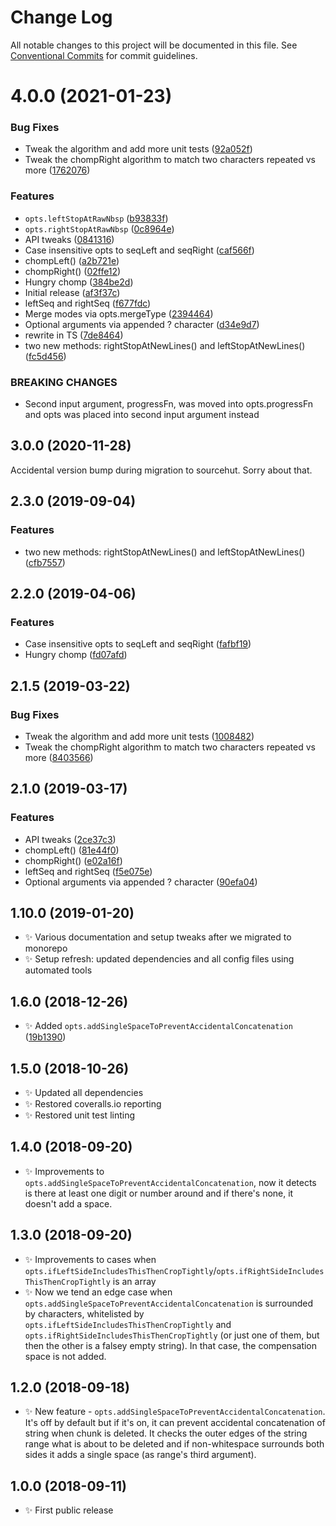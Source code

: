 # Change Log

All notable changes to this project will be documented in this file.
See [Conventional Commits](https://conventionalcommits.org) for commit guidelines.

# 4.0.0 (2021-01-23)


### Bug Fixes

* Tweak the algorithm and add more unit tests ([92a052f](https://github.com/codsen/codsen/commit/92a052f5826d05d5706ab313c1e6b36786bfabab))
* Tweak the chompRight algorithm to match two characters repeated vs more ([1762076](https://github.com/codsen/codsen/commit/1762076a6bb8cf70d334abcc8b2f3a644c9da091))


### Features

* `opts.leftStopAtRawNbsp` ([b93833f](https://github.com/codsen/codsen/commit/b93833fd3b0ce70c7da387d0382da957db47356b))
* `opts.rightStopAtRawNbsp` ([0c8964e](https://github.com/codsen/codsen/commit/0c8964e301c6b0451b87835fa266dab99ae7c1fa))
* API tweaks ([0841316](https://github.com/codsen/codsen/commit/08413168376cd572a5dd5544393f5077bdb292b9))
* Case insensitive opts to seqLeft and seqRight ([caf566f](https://github.com/codsen/codsen/commit/caf566f3ce9eaec97550e2de0ef424d1e6daf2aa))
* chompLeft() ([a2b721e](https://github.com/codsen/codsen/commit/a2b721e9e8f4370b000890004bc712f78f2ac7d1))
* chompRight() ([02ffe12](https://github.com/codsen/codsen/commit/02ffe1219d368cba61938721542d66c77920be35))
* Hungry chomp ([384be2d](https://github.com/codsen/codsen/commit/384be2d14d1144ada68ba5f6c3d8dde2291be4a1))
* Initial release ([af3f37c](https://github.com/codsen/codsen/commit/af3f37ce5095c7a7a1839a428c6fb59a6b388d36))
* leftSeq and rightSeq ([f677fdc](https://github.com/codsen/codsen/commit/f677fdc153ac7e7435d7de804d8829fe6755d9cb))
* Merge modes via opts.mergeType ([2394464](https://github.com/codsen/codsen/commit/2394464976ce1970bcd31b45d9fd9955f4bbcc09))
* Optional arguments via appended ? character ([d34e9d7](https://github.com/codsen/codsen/commit/d34e9d7a3234c27a592f33c3ebf9541a9069700b))
* rewrite in TS ([7de8464](https://github.com/codsen/codsen/commit/7de846446d511a7d778e63b92c6f10f873388c72))
* two new methods: rightStopAtNewLines() and leftStopAtNewLines() ([fc5d456](https://github.com/codsen/codsen/commit/fc5d456c94d8f44dafff733b2e89068fc721b253))


### BREAKING CHANGES

* Second input argument, progressFn, was moved into opts.progressFn and opts was
placed into second input argument instead





## 3.0.0 (2020-11-28)

Accidental version bump during migration to sourcehut. Sorry about that.

## 2.3.0 (2019-09-04)

### Features

- two new methods: rightStopAtNewLines() and leftStopAtNewLines() ([cfb7557](https://gitlab.com/codsen/codsen/commit/cfb7557))

## 2.2.0 (2019-04-06)

### Features

- Case insensitive opts to seqLeft and seqRight ([fafbf19](https://gitlab.com/codsen/codsen/commit/fafbf19))
- Hungry chomp ([fd07afd](https://gitlab.com/codsen/codsen/commit/fd07afd))

## 2.1.5 (2019-03-22)

### Bug Fixes

- Tweak the algorithm and add more unit tests ([1008482](https://gitlab.com/codsen/codsen/commit/1008482))
- Tweak the chompRight algorithm to match two characters repeated vs more ([8403566](https://gitlab.com/codsen/codsen/commit/8403566))

## 2.1.0 (2019-03-17)

### Features

- API tweaks ([2ce37c3](https://gitlab.com/codsen/codsen/commit/2ce37c3))
- chompLeft() ([81e44f0](https://gitlab.com/codsen/codsen/commit/81e44f0))
- chompRight() ([e02a16f](https://gitlab.com/codsen/codsen/commit/e02a16f))
- leftSeq and rightSeq ([f5e075e](https://gitlab.com/codsen/codsen/commit/f5e075e))
- Optional arguments via appended ? character ([90efa04](https://gitlab.com/codsen/codsen/commit/90efa04))

## 1.10.0 (2019-01-20)

- ✨ Various documentation and setup tweaks after we migrated to monorepo
- ✨ Setup refresh: updated dependencies and all config files using automated tools

## 1.6.0 (2018-12-26)

- ✨ Added `opts.addSingleSpaceToPreventAccidentalConcatenation` ([19b1390](https://gitlab.com/codsen/codsen/tree/master/packages/string-left-right/commits/19b1390))

## 1.5.0 (2018-10-26)

- ✨ Updated all dependencies
- ✨ Restored coveralls.io reporting
- ✨ Restored unit test linting

## 1.4.0 (2018-09-20)

- ✨ Improvements to `opts.addSingleSpaceToPreventAccidentalConcatenation`, now it detects is there at least one digit or number around and if there's none, it doesn't add a space.

## 1.3.0 (2018-09-20)

- ✨ Improvements to cases when `opts.ifLeftSideIncludesThisThenCropTightly`/`opts.ifRightSideIncludesThisThenCropTightly` is an array
- ✨ Now we tend an edge case when `opts.addSingleSpaceToPreventAccidentalConcatenation` is surrounded by characters, whitelisted by `opts.ifLeftSideIncludesThisThenCropTightly` and `opts.ifRightSideIncludesThisThenCropTightly` (or just one of them, but then the other is a falsey empty string). In that case, the compensation space is not added.

## 1.2.0 (2018-09-18)

- ✨ New feature - `opts.addSingleSpaceToPreventAccidentalConcatenation`. It's off by default but if it's on, it can prevent accidental concatenation of string when chunk is deleted. It checks the outer edges of the string range what is about to be deleted and if non-whitespace surrounds both sides it adds a single space (as range's third argument).

## 1.0.0 (2018-09-11)

- ✨ First public release
